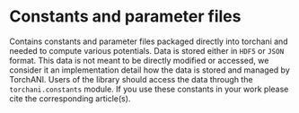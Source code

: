 # Constants and parameter files

Contains constants and parameter files packaged directly into torchani and
needed to compute various potentials. Data is stored either in `HDF5` or `JSON`
format. This data is not meant to be directly modified or accessed, we consider
it an implementation detail how the data is stored and managed by TorchANI.
Users of the library should access the data through the `torchani.constants`
module. If you use these constants in your work please cite the corresponding
article(s).
